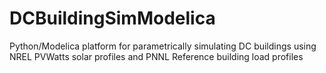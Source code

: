 # DCBuildingSimModelica
Python/Modelica platform for parametrically simulating DC buildings using NREL PVWatts solar profiles and PNNL Reference building load profiles
